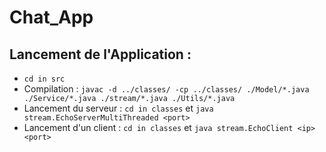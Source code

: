 # Chat_App

## Lancement de l'Application : 

- `cd in src`
- Compilation : ```javac -d ../classes/ -cp ../classes/ ./Model/*.java ./Service/*.java ./stream/*.java ./Utils/*.java```
- Lancement du serveur : `cd in classes` et `java stream.EchoServerMultiThreaded <port>`
- Lancement d'un client : `cd in classes` et `java stream.EchoClient <ip> <port>`
